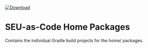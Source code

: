 [ ![Download](https://api.bintray.com/packages/seu-as-code/maven/seuac-home/images/download.svg) ](https://bintray.com/seu-as-code/maven/seuac-home/_latestVersion)

# SEU-as-Code Home Packages

Contains the individual Gradle build projects for the home/ packages.
